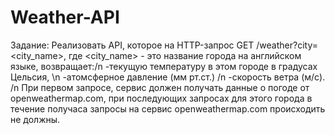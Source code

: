 # Weather-API

Задание:
Реализовать API, которое на HTTP-запрос GET /weather?city=<city_name>, где <city_name> - это название города на английском языке,
возвращает:/n
-текущую температуру в этом городе в градусах Цельсия, \n
-атомсферное давление (мм рт.ст.) /n
-скорость ветра (м/c). /n
При первом запросе, сервис должен получать данные о погоде от openweathermap.com, при последующих запросах для этого города 
в течение получаса запросы на сервис openweathermap.com происходить не должны. 

